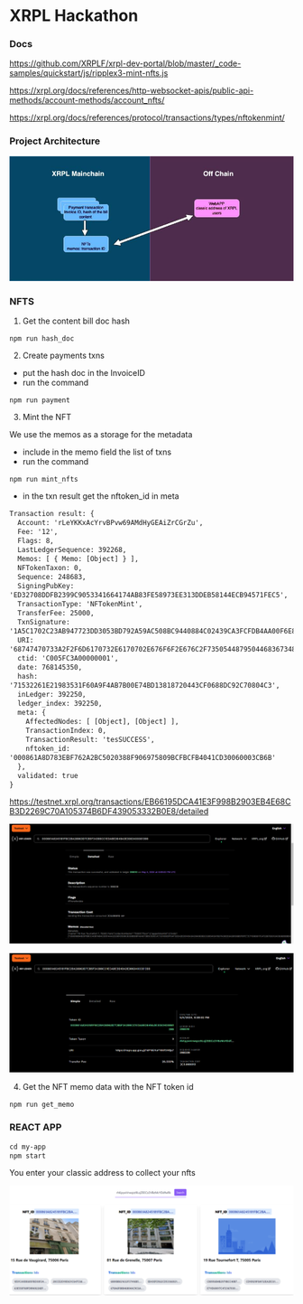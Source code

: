 # XRPL Hackathon

### Docs

https://github.com/XRPLF/xrpl-dev-portal/blob/master/_code-samples/quickstart/js/ripplex3-mint-nfts.js

https://xrpl.org/docs/references/http-websocket-apis/public-api-methods/account-methods/account_nfts/

https://xrpl.org/docs/references/protocol/transactions/types/nftokenmint/

### Project Architecture

![alt text](./assets/architecture.jpg)

### NFTS

1. Get the content bill doc hash 

```console
npm run hash_doc
```

2. Create payments txns

- put the hash doc in the InvoiceID
- run the command 

```console
npm run payment
```

3. Mint the NFT

We use the memos as a storage for the metadata

- include in the memo field the list of txns
- run the command 
```console
npm run mint_nfts
```
- in the txn result get the nftoken_id in meta

```
Transaction result: {
  Account: 'rLeYKKxAcYrvBPvw69AMdHyGEAiZrCGrZu',
  Fee: '12',
  Flags: 8,
  LastLedgerSequence: 392268,
  Memos: [ { Memo: [Object] } ],
  NFTokenTaxon: 0,
  Sequence: 248683,
  SigningPubKey: 'ED32708DDFB2399C9053341664174AB83FE58973EE313DDEB58144ECB94571FEC5',
  TransactionType: 'NFTokenMint',
  TransferFee: 25000,
  TxnSignature: '1A5C1702C23AB947723DD3053BD792A59AC508BC9440884C02439CA3FCFDB4AA00F6E812EA8360CA87271BF036B6048DA4074E9A30D2211ECA5DD15FE414B405',
  URI: '68747470733A2F2F6D6170732E6170702E676F6F2E676C2F735054487950446836734854396A434438',
  ctid: 'C005FC3A00000001',
  date: 768145350,
  hash: '71532261E21983531F60A9F4AB7B00E74BD13818720443CF0688DC92C70804C3',
  inLedger: 392250,
  ledger_index: 392250,
  meta: {
    AffectedNodes: [ [Object], [Object] ],
    TransactionIndex: 0,
    TransactionResult: 'tesSUCCESS',
    nftoken_id: '000861A8D783EBF762A2BC5020388F906975809BCFBCFB4041CD30060003CB6B'
  },
  validated: true
}
```

https://testnet.xrpl.org/transactions/EB66195DCA41E3F998B2903EB4E68CB3D2269C70A105374B6DF439053332B0E8/detailed

![alt text](./assets/memos.PNG)

![alt text](./assets/memos2.PNG)

4. Get the NFT memo data with the NFT token id

```console
npm run get_memo
```

### REACT APP

```console
cd my-app
npm start
```

You enter your classic address to collect your nfts

![alt text](./assets/app.PNG)
